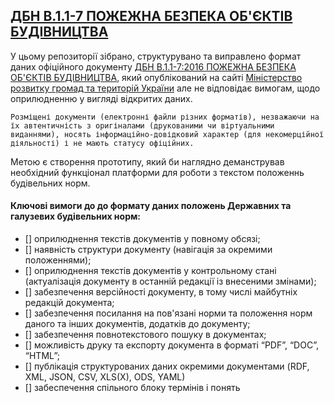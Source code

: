## [ДБН В.1.1-7 ПОЖЕЖНА БЕЗПЕКА ОБ'ЄКТІВ БУДІВНИЦТВА ](dbn-v-1-1-7.md)

У цьому репозиторії зібрано, структурувано та виправлено формат даних офіційного документу [ДБН В.1.1-7:2016 ПОЖЕЖНА БЕЗПЕКА ОБ'ЄКТІВ БУДІВНИЦТВА](https://www.minregion.gov.ua/wp-content/uploads/2017/03/DBN-V.1.1-7-2016.pdf), який опублікований на сайті [Міністерство розвитку громад та територій України](https://www.minregion.gov.ua/napryamki-diyalnosti/building/tech-reg/normuvannia/derzhavni-ta-galuzevi-budivelni-normi/) але не відповідає вимогам, щодо  оприлюдненню у вигляді відкритих даних.

```
Розміщені документи (електронні файли різних форматів), незважаючи на їх автентичність з оригіналами (друкованими чи віртуальними виданнями), носять інформаційно-довідковий характер (для некомерційної діяльності) і не мають статусу офіційних.
```
Метою є створення прототипу, який би наглядно деманстрував необхідний функціонал платформи для роботи з текстом положеннь будівельних норм.

#### Ключові вимоги до до формату даних положень Державних та галузевих будівельних норм:
- [] оприлюднення текстів документів у повному обсязі;
- [] наявність структури документу (навігація за окремими положеннями);
- [] оприлюднення текстів документів у контрольному стані (актуалізація документу в останній редакції із внесеними змінами);
- [] забезпечення версійності документу, в тому числі майбутніх редакцій документа;
- [] забезпечення посилання на пов'язані норми та положення норм даного та інших документів, додатків до документу;
- [] забезпечення повнотекстового пошуку в документах;
- [] можливість друку та експорту документа в форматі “PDF”, “DOC”, “HTML”;
- [] публікація структурованих даних окремими документами (RDF, XML, JSON, CSV, XLS(X), ODS, YAML)
- [] забеспечення спільного блоку термінів і понять